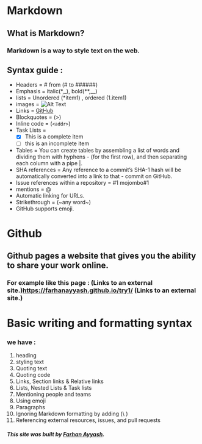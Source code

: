 # Markdown
## What is Markdown? 
### Markdown is a way to style text on the web.

## Syntax guide :
- Headers = # from (# to ######)
- Emphasis = italic(*,_), bold(**,__)
- lists = Unordered (*item1) , ordered (1.item1)
- images = ![Alt Text](URL)
- Links = [GitHub](http://github.com)
- Blockquotes = (>)
- Inline code = (`<addr>`)
- Task Lists =
  - [x] This is a complete item
  - [ ] this is an incomplete item
- Tables = You can create tables by assembling a list of words and dividing them with hyphens - (for the first row), and then separating each column with a pipe |.
- SHA references = Any reference to a commit’s SHA-1 hash will be automatically converted into a link to that - commit on GitHub.
- Issue references within a repository = #1 mojombo#1
- mentions = @
- Automatic linking for URLs.
- Strikethrough = (~any word~)
- GitHub supports emoji.

# Github
## Github pages a website that gives you the ability to share your work online.
### For example like this page : (Links to an external site.)https://farhanayyash.github.io/try1/ (Links to an external site.)

# Basic writing and formatting syntax
### we have :
1. heading
2. styling text
3. Quoting text
4. Quoting code
5. Links, Section links & Relative links
6. Lists, Nested Lists & Task lists
7. Mentioning people and teams
8. Using emoji
9. Paragraphs
10. Ignoring Markdown formatting by adding (\ )
11. Referencing external resources, issues, and pull requests
##### This site was built by [Farhan Ayyash](https://github.com/farhanayyash). 